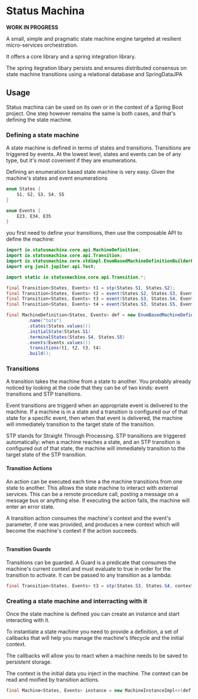 # Status Machina

__WORK IN PROGRESS__

A small, simple and pragmatic state machine engine targeted at resilient micro-services orchestration.

It offers a core library and a spring integration library.

The spring itegration libary persists and ensures distributed consensus on state machine transitions using a relational database and SpringDataJPA

## Usage
Status machina can be used on its own or in the context of a Spring Boot project. One step however remains the same is both cases, and that's defining the state machine.

### Defining a state machine

A state machine is defined in terms of states and transitions. Transitions are triggered by events. At the lowest level, states and events can be of any type, but it's most covenient if they are enumerations. 

Defining an enumeration based state machine is very easy. Given the machine's states and event enumerations

```java
enum States {
    S1, S2, S3, S4, S5
}

enum Events {
    E23, E34, E35
}
```

you first need to define your transitions, then use the composable API to define the machine:

```java
import io.statusmachina.core.api.MachineDefinition;
import io.statusmachina.core.api.Transition;
import io.statusmachina.core.stdimpl.EnumBasedMachineDefinitionBuilderProvider;
import org.junit.jupiter.api.Test;

import static io.statusmachina.core.api.Transition.*;

final Transition<States, Events> t1 = stp(States.S1, States.S2);
final Transition<States, Events> t2 = event(States.S2, States.S3, Events.E23);
final Transition<States, Events> t3 = event(States.S3, States.S4, Events.E34);
final Transition<States, Events> t4 = event(States.S3, States.S5, Events.E35);

final MachineDefinition<States, Events> def = new EnumBasedMachineDefinitionBuilderProvider().getMachineDefinitionBuilder(States.class, Events.class)
        .name("toto")
        .states(States.values())
        .initialState(States.S1)
        .terminalStates(States.S4, States.S5)
        .events(Events.values())
        .transitions(t1, t2, t3, t4)
        .build();

```

### Transitions

A transition takes the machine from a state to another. You probably already noticed by looking at the code that they can be of two kinds: event transitions and STP transitions.

Event transitions are triggerd when an appropriate event is delivered to the machine. If a machine is in a state and a transition is configured our of that state for a specific event, then when that event is delivered, the machine will immediately transition to the target state of the transition.

STP stands for Straight Through Processing. STP transitions are triggered automatically: when a machine reaches a state, and an STP transition is configured out of that state, the machine will immediately transition to the target state of the STP transition.

#### Transition Actions

An action can be executed each time a the machine transitions from one state to another. This allows the state machine to interact with external services. This can be a remote procedure call, posting a message on a message bus or anything else. If executing the action fails, the machine will enter an error state.

A transition action consumes the machine's context and the event's parameter, if one was provided, and produces a new context which will become the machine's context if the action succeeds.

```java

```

#### Transition Guards

Transitions can be guarded. A Guard is a predicate that consumes the machine's current context and must evaluate to true in order for the transition to activate. It can be passed to any transition as a lambda:

```java
final Transition<States, Events> t3 = stp(States.S3, States.S4, context -> "some-value".equals(context.get("context-key")));
```


### Creating a state machine and interracting with it

Once the state machine is defined you can create an instance and start interacting with it.

To instantiate a state machine you need to provide a definition, a set of callbacks that will help you manage the machine's lifecycle and the initial context.

The callbacks will allow you to react when a machine needs to be saved to persistent storage.

The context is the initial data you inject in the machine. The context can be read and moified by transition actions.

```java
final Machine<States, Events> instance = new MachineInstanceImpl<>(def, machinePersistenceCallback, new HashMap<>()).start();
```


